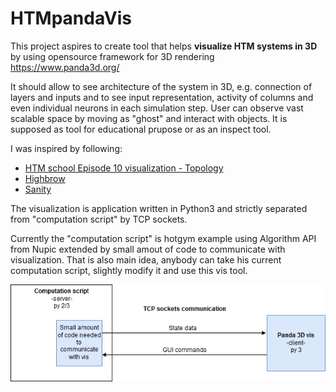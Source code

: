 # HTMpandaVis

This project aspires to create tool that helps **visualize HTM systems in 3D** by using opensource framework for 3D rendering https://www.panda3d.org/

It should allow to see architecture of the system in 3D, e.g. connection of layers and inputs and to see input representation,
activity of columns and even individual neurons in each simulation step.
User can observe vast scalable space by moving as "ghost" and interact with objects.
It is supposed as tool for educational prupose or as an inspect tool.

I was inspired by following:
- [HTM school Episode 10 visualization - Topology](https://www.youtube.com/watch?v=HTW2Q_UrkAw&t=688s)
- [Highbrow](https://github.com/htm-community/highbrow)
- [Sanity](https://github.com/htm-community/sanity-nupic) 

The visualization is application written in Python3 and strictly separated from "computation script" by TCP sockets.

Currently the "computation script" is hotgym example using Algorithm API from Nupic extended by
small amout of code to communicate with visualization.
That is also main idea, anybody can take his current computation script, slightly modify it and use this vis tool.

![Diagram](readmeDiagram.png)



